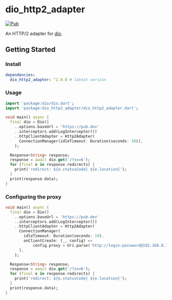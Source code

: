 # dio_http2_adapter

[![Pub](https://img.shields.io/pub/v/dio_http2_adapter.svg)](https://pub.dev/packages/dio_http2_adapter)

An HTTP/2 adapter for [dio](https://github.com/cfug/dio).

## Getting Started

### Install

```yaml
dependencies:
  dio_http2_adapter: ^2.0.0 # latest version
```

### Usage

```dart
import 'package:dio/dio.dart';
import 'package:dio_http2_adapter/dio_http2_adapter.dart';

void main() async {
  final dio = Dio()
    ..options.baseUrl = 'https://pub.dev'
    ..interceptors.add(LogInterceptor())
    ..httpClientAdapter = Http2Adapter(
      ConnectionManager(idleTimeout: Duration(seconds: 10)),
    );

  Response<String> response;
  response = await dio.get('/?xx=6');
  for (final e in response.redirects) {
    print('redirect: ${e.statusCode} ${e.location}');
  }
  print(response.data);
}
```

### Configuring the proxy

```dart
void main() async {
  final dio = Dio()
    ..options.baseUrl = 'https://pub.dev'
    ..interceptors.add(LogInterceptor())
    ..httpClientAdapter = Http2Adapter(
      ConnectionManager(
        idleTimeout: Duration(seconds: 10),
        onClientCreate: (_, config) =>
            config.proxy = Uri.parse('http://login:password@192.168.0.1:8888'),
      ),
    );

  Response<String> response;
  response = await dio.get('/?xx=6');
  for (final e in response.redirects) {
    print('redirect: ${e.statusCode} ${e.location}');
  }
  print(response.data);
}
```
